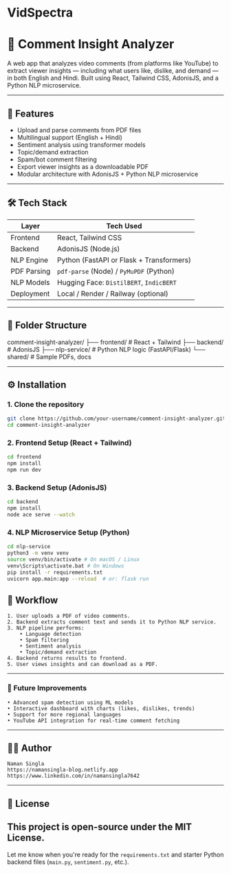 # VidSpectra
# 🧠 Comment Insight Analyzer

A web app that analyzes video comments (from platforms like YouTube) to extract viewer insights — including what users like, dislike, and demand — in both English and Hindi. Built using React, Tailwind CSS, AdonisJS, and a Python NLP microservice.

---

## 🚀 Features

- Upload and parse comments from PDF files  
- Multilingual support (English + Hindi)  
- Sentiment analysis using transformer models  
- Topic/demand extraction  
- Spam/bot comment filtering  
- Export viewer insights as a downloadable PDF  
- Modular architecture with AdonisJS + Python NLP microservice  

---

## 🛠 Tech Stack

| Layer        | Tech Used                              |
|--------------|-----------------------------------------|
| Frontend     | React, Tailwind CSS                     |
| Backend      | AdonisJS (Node.js)                      |
| NLP Engine   | Python (FastAPI or Flask + Transformers)|
| PDF Parsing  | `pdf-parse` (Node) / `PyMuPDF` (Python) |
| NLP Models   | Hugging Face: `DistilBERT`, `IndicBERT` |
| Deployment   | Local / Render / Railway (optional)     |

---

## 📁 Folder Structure
comment-insight-analyzer/
├── frontend/        # React + Tailwind
├── backend/         # AdonisJS
├── nlp-service/     # Python NLP logic (FastAPI/Flask)
└── shared/          # Sample PDFs, docs

---

## ⚙️ Installation

### 1. Clone the repository
```bash
git clone https://github.com/your-username/comment-insight-analyzer.git
cd comment-insight-analyzer
```

### 2. Frontend Setup (React + Tailwind)
```bash
cd frontend
npm install
npm run dev
```

### 3. Backend Setup (AdonisJS)
```bash
cd backend
npm install
node ace serve --watch
```

### 4. NLP Microservice Setup (Python)
```bash
cd nlp-service
python3 -m venv venv
source venv/bin/activate # On macOS / Linux 
venv\Scripts\activate.bat # On Windows
pip install -r requirements.txt
uvicorn app.main:app --reload  # or: flask run
```


## 🧪 Workflow
	1. User uploads a PDF of video comments.
	2. Backend extracts comment text and sends it to Python NLP service.
	3. NLP pipeline performs:
		• Language detection
		• Spam filtering
		• Sentiment analysis
		• Topic/demand extraction
	4. Backend returns results to frontend.
	5. User views insights and can download as a PDF.

---

### 📌 Future Improvements
	• Advanced spam detection using ML models
	• Interactive dashboard with charts (likes, dislikes, trends)
	• Support for more regional languages
	• YouTube API integration for real-time comment fetching

---

## 👨‍💻 Author

	Naman Singla
	https://namansingla-blog.netlify.app
	https://www.linkedin.com/in/namansingla7642

---

## 📄 License

This project is open-source under the MIT License.
---

Let me know when you're ready for the `requirements.txt` and starter Python backend files (`main.py`, `sentiment.py`, etc.).



